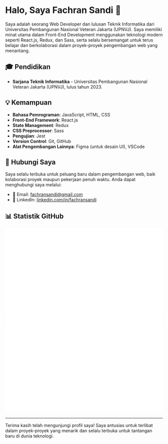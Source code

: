# Halo, Saya Fachran Sandi 👋

Saya adalah seorang Web Developer dan lulusan Teknik Informatika dari Universitas Pembangunan Nasional Veteran Jakarta (UPNVJ). Saya memiliki minat utama dalam Front-End Development menggunakan teknologi modern seperti React.js, Redux, dan Sass, serta selalu bersemangat untuk terus belajar dan berkolaborasi dalam proyek-proyek pengembangan web yang menantang.

## 🎓 Pendidikan

- **Sarjana Teknik Informatika** - Universitas Pembangunan Nasional Veteran Jakarta (UPNVJ), lulus tahun 2023.

## 💡 Kemampuan

- **Bahasa Pemrograman**: JavaScript, HTML, CSS
- **Front-End Framework**: React.js
- **State Management**: Redux
- **CSS Preprocessor**: Sass
- **Pengujian**: Jest
- **Version Control**: Git, GitHub
- **Alat Pengembangan Lainnya**: Figma (untuk desain UI), VSCode

## 🔗 Hubungi Saya

Saya selalu terbuka untuk peluang baru dalam pengembangan web, baik kolaborasi proyek maupun pekerjaan penuh waktu. Anda dapat menghubungi saya melalui:

- 📧 Email: [fachransandi@gmail.com](mailto:fachransandi@gmail.com)
- 💼 LinkedIn: [linkedin.com/in/fachransandi](https://www.linkedin.com/in/fachransandi/)

## 📊 Statistik GitHub

![Overview](https://raw.githubusercontent.com/tiedsandi/tiedsandi/master/generated/overview.svg#gh-dark-mode-only)
![Languages](https://raw.githubusercontent.com/tiedsandi/tiedsandi/master/generated/languages.svg#gh-dark-mode-only)

---

Terima kasih telah mengunjungi profil saya! Saya antusias untuk terlibat dalam proyek-proyek yang menarik dan selalu terbuka untuk tantangan baru di dunia teknologi.
